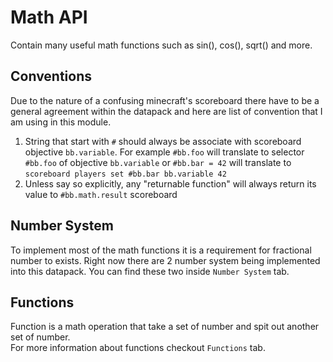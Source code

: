 # Math API
Contain many useful math functions such as sin(), cos(), sqrt() and more.

## Conventions
Due to the nature of a confusing minecraft's scoreboard there have to be a general agreement within the datapack and here are list of convention that I am using in this module.
1) String that start with `#` should always be associate with scoreboard objective `bb.variable`. For example `#bb.foo` will translate to selector `#bb.foo` of objective `bb.variable` or `#bb.bar = 42` will translate to `scoreboard players set #bb.bar bb.variable 42`
2) Unless say so explicitly, any "returnable function" will always return its value to `#bb.math.result` scoreboard

## Number System
To implement most of the math functions it is a requirement for fractional number to exists. Right now there are 2 number system being implemented into this datapack. You can find these two inside `Number System` tab.

## Functions
Function is a math operation that take a set of number and spit out another set of number.  
For more information about functions checkout `Functions` tab.